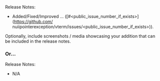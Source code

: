 Release Notes:

-   Added/Fixed/Improved ... ([#<public_issue_number_if_exists>](https://github.com/
    nuiipointerexception/vterm/issues/<public_issue_number_if_exists>)).

Optionally, include screenshots / media showcasing your addition that can be included in the release notes.

### Or...

Release Notes:

-   N/A
